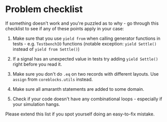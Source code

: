 # Problem checklist

If something doesn't work and you're puzzled as to why - go through this checklist to see if any of these points apply in your case:

1. Make sure that you use `yield from` when calling generator functions in tests - e.g. `TestbenchIO` functions (notable exception: `yield Settle()` instead of `yield from Settle()`)

2. If a signal has an unexpected value in tests try adding `yield Settle()` right before you read it.

3. Make sure you don't do `.eq` on two records with different layouts. Use `assign` from `coreblocks.utils` instead.

4. Make sure all amaranth statements are added to some domain.

5. Check if your code doesn't have any combinational loops - especially if your simulation hangs.

Please extend this list if you spot yourself doing an easy-to-fix mistake.
